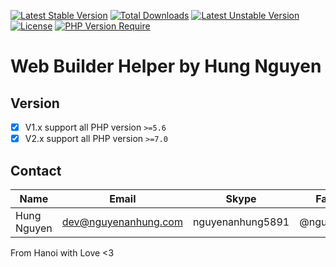 [![Latest Stable Version](http://poser.pugx.org/web-builder-sdk/helper/v)](https://packagist.org/packages/web-builder-sdk/helper) [![Total Downloads](http://poser.pugx.org/web-builder-sdk/helper/downloads)](https://packagist.org/packages/web-builder-sdk/helper) [![Latest Unstable Version](http://poser.pugx.org/web-builder-sdk/helper/v/unstable)](https://packagist.org/packages/web-builder-sdk/helper) [![License](http://poser.pugx.org/web-builder-sdk/helper/license)](https://packagist.org/packages/web-builder-sdk/helper) [![PHP Version Require](http://poser.pugx.org/web-builder-sdk/helper/require/php)](https://packagist.org/packages/web-builder-sdk/helper)

# Web Builder Helper by Hung Nguyen

## Version

- [x] V1.x support all PHP version `>=5.6`
- [x] V2.x support all PHP version `>=7.0`

## Contact

| Name        | Email                | Skype            | Facebook      |
|-------------|----------------------|------------------|---------------|
| Hung Nguyen | dev@nguyenanhung.com | nguyenanhung5891 | @nguyenanhung |

From Hanoi with Love <3
